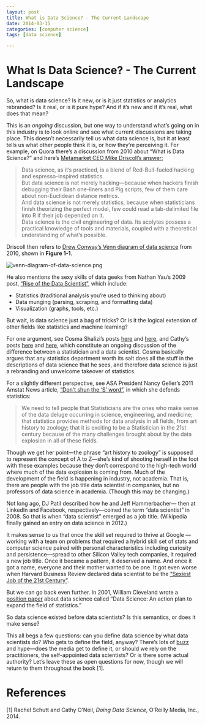 ```yaml
---
layout: post
title: What is Data Science? - The Current Landscape
date: 2014-03-15
categories: [computer science]
tags: [data science]

---
```


# What Is Data Science? - The Current Landscape

So, what is data science? Is it new, or is it just statistics or analytics rebranded? Is it real, or is it pure hype? And if it’s new and if it’s real, what does that mean?

This is an *ongoing* discussion, but one way to understand what’s going on in this industry is to look online and see what current discussions are taking place. This doesn’t necessarily tell us what data science is, but it at least tells us what other people think it is, or how they’re perceiving it. For example, on Quora there’s a discussion from 2010 about “What is Data Science?” and here’s [Metamarket CEO Mike Driscoll’s answer:](http://www.quora.com/Data-Science/What-is-data-science)

> Data science, as it’s practiced, is a blend of Red-Bull-fueled hacking and espresso-inspired statistics.  
But data science is not merely hacking—because when hackers finish debugging their Bash one-liners and Pig scripts, few of them care about non-Euclidean distance metrics.  
And data science is not merely statistics, because when statisticians finish theorizing the perfect model, few could read a tab-delimited file into R if their job depended on it.  
Data science is the civil engineering of data. Its acolytes possess a practical knowledge of tools and materials, coupled with a theoretical understanding of what’s possible.

Driscoll then refers to [Drew Conway’s Venn diagram of data science](http://drewconway.com/zia/?p=2378) from 2010, shown in **Figure 1-1**.

![venn-diagram-of-data-science.png](http://sungsoo.github.com/images/venn-diagram-of-data-science.png)

He also mentions the sexy skills of data geeks from Nathan Yau’s 2009 post, [“Rise of the Data Scientist”](http://flowingdata.com/2009/06/04/rise-of-the-data-scientist/), which include:

* Statistics (traditional analysis you’re used to thinking about)  
* Data munging (parsing, scraping, and formatting data)
* Visualization (graphs, tools, etc.)

But wait, is data science just a bag of tricks? Or is it the logical extension of other fields like statistics and machine learning?

For one argument, see Cosma Shalizi’s posts [here](http://vserver1.cscs.lsa.umich.edu//~crshalizi/weblog/805.html) and [here](http://vserver1.cscs.lsa.umich.edu//~crshalizi/weblog/925.html), and Cathy’s posts [here](http://mathbabe.org/2011/09/25/why-and-how-to-hire-a-data-scientist-for-your-business/) and [here](http://www.nakedcapitalism.com/2012/07/cathy-oneil-data-science-the-problem-isnt-statisticians-its-too-many-poseurs.html), which constitute an ongoing discussion of the difference between a statistician and a data scientist. Cosma basically argues that any statistics department worth its salt does all the stuff in the descriptions of data science that he sees, and therefore data science is just a rebranding and unwelcome takeover of statistics.


For a slightly different perspective, see ASA President Nancy Geller’s 2011 Amstat News article, [“Don’t shun the ‘S’ word”](http://magazine.amstat.org/blog/2011/08/01/prescorneraug11/), in which she defends statistics:


> We need to tell people that Statisticians are the ones who make sense of the data deluge occurring in science, engineering, and medicine; that statistics provides methods for data analysis in all fields, from art history to zoology; that it is exciting to be a Statistician in the 21st century because of the many challenges brought about by the data explosion in all of these fields.


Though we get her point—the phrase “art history to zoology” is supposed to represent the concept of A to Z—she’s kind of shooting herself in the foot with these examples because they don’t correspond to the high-tech world where much of the data explosion is coming from. Much of the development of the field is happening in industry, not academia. That is, there are people with the job title data scientist in companies, but no professors of data science in academia. (Though this may be changing.)

Not long ago, DJ Patil described how he and Jeff Hammerbacher— then at LinkedIn and Facebook, respectively—coined the term “data scientist” in 2008. So that is when “data scientist” emerged as a job title. (Wikipedia finally gained an entry on data science in 2012.)

It makes sense to us that once the skill set required to thrive at Google —working with a team on problems that required a hybrid skill set of stats and computer science paired with personal characteristics including curiosity and persistence—spread to other Silicon Valley tech companies, it required a new job title. Once it became a pattern, it deserved a name. And once it got a name, everyone and their mother wanted to be one. It got even worse when Harvard Business Review declared data scientist to be the [“Sexiest Job of the 21st Century”](http://hbr.org/2012/10/data-scientist-the-sexiest-job-of-the-21st-century).


But we can go back even further. In 2001, William Cleveland wrote a [position paper](http://cm.bell-labs.com/cm/ms/departments/sia/doc/datascience.pdf) about data science called “Data Science: An action plan to expand the field of statistics.”


So data science existed before data scientists? Is this semantics, or does it make sense?


This all begs a few questions: can you define data science by what data scientists do? Who gets to define the field, anyway? There’s lots of [buzz](http://business.time.com/2012/07/31/big-data-knows-what-youre-doing-right-now/) and hype—does the media get to define it, or should we rely on the practitioners, the self-appointed data scientists? Or is there some actual authority? Let’s leave these as open questions for now, though we will return to them throughout the book [1]. 


# References
[1] Rachel Schutt and Cathy O’Neil, *Doing Data Science*, O’Reilly Media, Inc., 2014.

